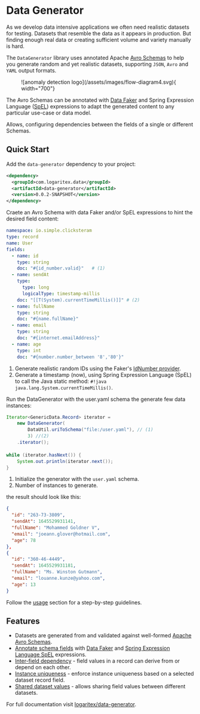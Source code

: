 # Data Generator

As we develop data intensive applications we often need realistic datasets for testing. 
Datasets that resemble the data as it appears in production.
But finding enough real data or creating sufficient volume and variety manually is hard.

The `DataGenerator` library uses annotated Apache [Avro Schemas](https://avro.apache.org/docs/current/) to help you generate random and yet realistic datasets, 
supporting `JSON`, `Avro` and `YAML` output formats.

<figure markdown>
  ![anomaly detection logo](/assets/images/flow-diagram4.svg){ width="700"} 
</figure>

The Avro Schemas can be annotated with [Data Faker](https://www.datafaker.net) and Spring Expression Language ([SpEL](https://docs.spring.io/spring-framework/docs/current/reference/html/core.html#expressions)) expressions to adapt the generated content to any particular use-case or data model.

Allows, configuring dependencies between the fields of a single or different Schemas.

## Quick Start

Add the `data-generator` dependency to your project:

```xml
<dependency>
  <groupId>com.logaritex.data</groupId>
  <artifactId>data-generator</artifactId>
  <version>0.0.2-SNAPSHOT</version>
</dependency>
```

Craete an Avro Schema with data Faker and/or SpEL expressions to hint the desired field content:

```yaml title="user.yaml"
namespace: io.simple.clicksteram
type: record
name: User
fields:
  - name: id
    type: string
    doc: "#{id_number.valid}"   # (1)
  - name: sendAt
    type:
      type: long
      logicalType: timestamp-millis
    doc: "[[T(System).currentTimeMillis()]]" # (2)
  - name: fullName
    type: string
    doc: "#{name.fullName}"
  - name: email
    type: string
    doc: "#{internet.emailAddress}"
  - name: age
    type: int
    doc: "#{number.number_between '8','80'}"
```

1. Generate realistic random IDs using the Faker's [IdNumber provider](https://s01.oss.sonatype.org/service/local/repositories/releases/archive/net/datafaker/datafaker/1.1.0/datafaker-1.1.0-javadoc.jar/!/net/datafaker/IdNumber.html).
2. Generate a timestamp (now), using Spring Expression Language (SpEL) to call the Java static method: `#!java java.lang.System.currentTimeMillis()`.

Run the DataGenerator with the user.yaml schema the  generate few data instances:

```java
Iterator<GenericData.Record> iterator = 
    new DataGenerator(
        DataUtil.uriToSchema("file:/user.yaml"), // (1)
        3) //(2)
    .iterator();

while (iterator.hasNext()) {
    System.out.println(iterator.next());
}
```

1. Initialize the generator with the `user.yaml` schema.
2. Number of instances to generate.

the result should look like this:

```json
{ 
  "id": "263-73-3809", 
  "sendAt": 1645529931141, 
  "fullName": "Mohammed Goldner V", 
  "email": "joeann.glover@hotmail.com", 
  "age": 78
},
{ 
  "id": "360-46-4449", 
  "sendAt": 1645529931181, 
  "fullName": "Ms. Winston Gutmann", 
  "email": "louanne.kunze@yahoo.com", 
  "age": 13
}
```

Follow the [usage](../data-generator/usage.md) section for a step-by-step guidelines.

## Features

* Datasets are generated from and validated against well-formed [Apache Avro Schemas](./data-generator/usage.md#avro-schema).
* [Annotate schema fields](../data-generator/usage.md#feild-content-expressions) with [Data Faker](https://www.datafaker.net/usage/) and [Spring Expression Language SpEL](https://docs.spring.io/spring-framework/docs/current/reference/html/core.html#expressions) expressions.
* [Inter-field dependency](../data-generator/usage.md#inter-field-dependencies) - field values in a record can derive from or depend on each other.
* [Instance uniqueness](../data-generator/usage.md#instance-uniqueness) - enforce instance uniqueness based on a selected dataset record field. 
* [Shared dataset values](../data-generator/usage.md#shared-field-values) - allows sharing field values between different datasets.

For full documentation visit [logaritex/data-generator](https://logaritex.github.io/data-generator-docs).
